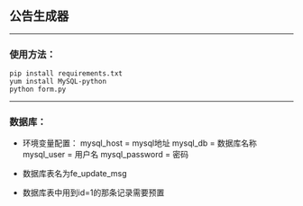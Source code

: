 ## 公告生成器

---
### 使用方法：
```
pip install requirements.txt
yum install MySQL-python
python form.py
```
---
### 数据库：
- 环境变量配置：
mysql_host = mysql地址
mysql_db = 数据库名称
mysql_user = 用户名
mysql_password = 密码

- 数据库表名为fe_update_msg
- 数据库表中用到id=1的那条记录需要预置